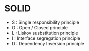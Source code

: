 # SOLID

- S : Single responsibility principle
- O : Open / Closed principle
- L : Liskov susbstitution principle
- I : Interface segregation principle
- D : Dependency Inversion principle 
